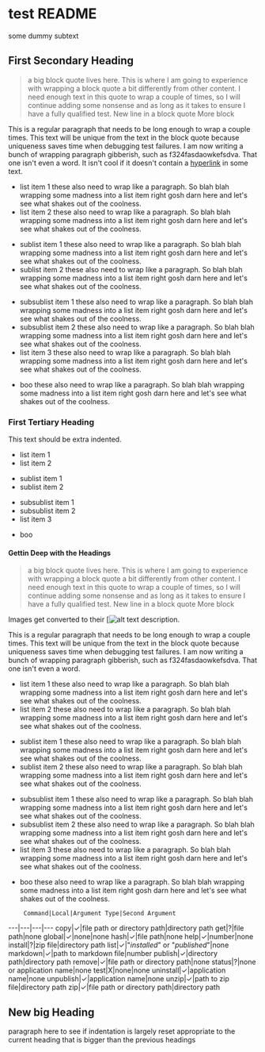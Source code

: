 # test README
some dummy subtext

## First Secondary Heading
>a big block quote lives here. This is where I am going to experience with wrapping a block quote a bit differently from other content.  I need enough text in this quote to wrap a couple of times, so I will continue adding some nonsense and as long as it takes to ensure I have a fully qualified test.
New line in a block quote
More block

This is a regular paragraph that needs to be long enough to wrap a couple times.  This text will be unique from the text in the block quote because uniqueness saves time when debugging test failures.  I am now writing a bunch of wrapping paragraph gibberish, such as f324fasdaowkefsdva.  That one isn't even a word.  It isn't cool if it doesn't contain a [hyperlink](http://tonowhwere.nothing) in some text.

* list item 1 these also need to wrap like a paragraph. So blah blah wrapping some madness into a list item right gosh darn here and let's see what shakes out of the coolness.
* list item 2 these also need to wrap like a paragraph. So blah blah wrapping some madness into a list item right gosh darn here and let's see what shakes out of the coolness.
 - sublist item 1 these also need to wrap like a paragraph. So blah blah wrapping some madness into a list item right gosh darn here and let's see what shakes out of the coolness.
 - sublist item 2 these also need to wrap like a paragraph. So blah blah wrapping some madness into a list item right gosh darn here and let's see what shakes out of the coolness.
  * subsublist item 1 these also need to wrap like a paragraph. So blah blah wrapping some madness into a list item right gosh darn here and let's see what shakes out of the coolness.
  * subsublist item 2 these also need to wrap like a paragraph. So blah blah wrapping some madness into a list item right gosh darn here and let's see what shakes out of the coolness.
* list item 3 these also need to wrap like a paragraph. So blah blah wrapping some madness into a list item right gosh darn here and let's see what shakes out of the coolness.
 - boo these also need to wrap like a paragraph. So blah blah wrapping some madness into a list item right gosh darn here and let's see what shakes out of the coolness.

### First Tertiary Heading
This text should be extra indented.

* list item 1
* list item 2
 - sublist item 1
 - sublist item 2
  * subsublist item 1
  * subsublist item 2
* list item 3
 - boo

#### Gettin Deep with the Headings

>a big block quote lives here. This is where I am going to experience with wrapping a block quote a bit differently from other content.  I need enough text in this quote to wrap a couple of times, so I will continue adding some nonsense and as long as it takes to ensure I have a fully qualified test.
New line in a block quote
More block

Images get converted to their [![alt text description](https://hyperlink).

This is a regular paragraph that needs to be long enough to wrap a couple times.  This text will be unique from the text in the block quote because uniqueness saves time when debugging test failures.  I am now writing a bunch of wrapping paragraph gibberish, such as f324fasdaowkefsdva.  That one isn't even a word.

* list item 1 these also need to wrap like a paragraph. So blah blah wrapping some madness into a list item right gosh darn here and let's see what shakes out of the coolness.
* list item 2 these also need to wrap like a paragraph. So blah blah wrapping some madness into a list item right gosh darn here and let's see what shakes out of the coolness.
 - sublist item 1 these also need to wrap like a paragraph. So blah blah wrapping some madness into a list item right gosh darn here and let's see what shakes out of the coolness.
 - sublist item 2 these also need to wrap like a paragraph. So blah blah wrapping some madness into a list item right gosh darn here and let's see what shakes out of the coolness.
  * subsublist item 1 these also need to wrap like a paragraph. So blah blah wrapping some madness into a list item right gosh darn here and let's see what shakes out of the coolness.
  * subsublist item 2 these also need to wrap like a paragraph. So blah blah wrapping some madness into a list item right gosh darn here and let's see what shakes out of the coolness.
* list item 3 these also need to wrap like a paragraph. So blah blah wrapping some madness into a list item right gosh darn here and let's see what shakes out of the coolness.
 - boo these also need to wrap like a paragraph. So blah blah wrapping some madness into a list item right gosh darn here and let's see what shakes out of the coolness.

        Command|Local|Argument Type|Second Argument
 ---|---|---|---
 copy|✓|file path or directory path|directory path
 get|?|file path|none
 global|✓|none|none
 hash|✓|file path|none
 help|✓|number|none
 install|?|zip file|directory path
 list|✓|"*installed*" or "*published*"|none
 markdown|✓|path to markdown file|number
 publish|✓|directory path|directory path
 remove|✓|file path or directory path|none
 status|?|none or application name|none
 test|X|none|none
 uninstall|✓|application name|none
 unpublish|✓|application name|none
 unzip|✓|path to zip file|directory path
 zip|✓|file path or directory path|directory path

## New big Heading
paragraph here to see if indentation is largely reset appropriate to the current heading that is bigger than the previous headings
